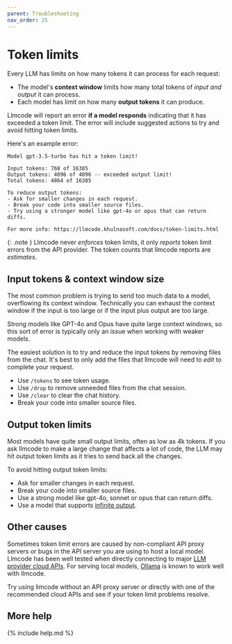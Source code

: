 ```yaml
---
parent: Troubleshooting
nav_order: 25
---
```


# Token limits

Every LLM has limits on how many tokens it can process for each request:

- The model's **context window** limits how many total tokens of
*input and output* it can process.
- Each model has limit on how many **output tokens** it can
produce.

Llmcode will report an error **if a model responds** indicating that
it has exceeded a token limit.
The error will include suggested actions to try and
avoid hitting token limits.

Here's an example error: 

```
Model gpt-3.5-turbo has hit a token limit!

Input tokens: 768 of 16385
Output tokens: 4096 of 4096 -- exceeded output limit!
Total tokens: 4864 of 16385

To reduce output tokens:
- Ask for smaller changes in each request.
- Break your code into smaller source files.
- Try using a stronger model like gpt-4o or opus that can return diffs.

For more info: https://llmcode.khulnasoft.com/docs/token-limits.html
```

{: .note }
Llmcode never *enforces* token limits, it only *reports* token limit errors
from the API provider.
The token counts that llmcode reports are *estimates*.

## Input tokens & context window size

The most common problem is trying to send too much data to a 
model,
overflowing its context window.
Technically you can exhaust the context window if the input is
too large or if the input plus output are too large.

Strong models like GPT-4o and Opus have quite
large context windows, so this sort of error is
typically only an issue when working with weaker models.

The easiest solution is to try and reduce the input tokens
by removing files from the chat.
It's best to only add the files that llmcode will need to *edit*
to complete your request.

- Use `/tokens` to see token usage.
- Use `/drop` to remove unneeded files from the chat session.
- Use `/clear` to clear the chat history.
- Break your code into smaller source files.

## Output token limits

Most models have quite small output limits, often as low
as 4k tokens.
If you ask llmcode to make a large change that affects a lot
of code, the LLM may hit output token limits
as it tries to send back all the changes.

To avoid hitting output token limits:

- Ask for smaller changes in each request.
- Break your code into smaller source files.
- Use a strong model like gpt-4o, sonnet or opus that can return diffs.
- Use a model that supports [infinite output](/docs/more/infinite-output.html).

## Other causes

Sometimes token limit errors are caused by 
non-compliant API proxy servers
or bugs in the API server you are using to host a local model.
Llmcode has been well tested when directly connecting to 
major 
[LLM provider cloud APIs](https://llmcode.khulnasoft.com/docs/llms.html).
For serving local models, 
[Ollama](https://llmcode.khulnasoft.com/docs/llms/ollama.html) is known to work well with llmcode.

Try using llmcode without an API proxy server
or directly with one of the recommended cloud APIs
and see if your token limit problems resolve.

## More help

{% include help.md %}
